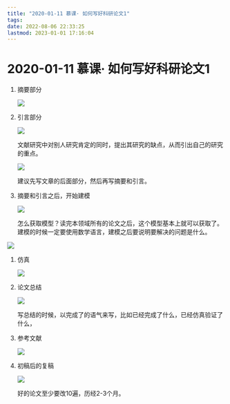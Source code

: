 ```yaml
---
title: "2020-01-11 慕课· 如何写好科研论文1"
tags: 
date: 2022-08-06 22:33:25
lastmod: 2023-01-01 17:16:04
---
```


# 2020-01-11 慕课· 如何写好科研论文1

1. 摘要部分

    ![](https://upload-images.jianshu.io/upload_images/11326454-bb037941e2937b88.png?imageMogr2/auto-orient/strip|imageView2/2/w/1097/format/webp)

2. 引言部分

    ![](https://upload-images.jianshu.io/upload_images/11326454-379b83dd2b21aabb.png?imageMogr2/auto-orient/strip|imageView2/2/w/987/format/webp)

    文献研究中对别人研究肯定的同时，提出其研究的缺点，从而引出自己的研究的重点。

    ![](https://upload-images.jianshu.io/upload_images/11326454-174762e8b1948a54.png?imageMogr2/auto-orient/strip|imageView2/2/w/936/format/webp)

    建议先写文章的后面部分，然后再写摘要和引言。
3. 摘要和引言之后，开始建模

    ![](https://upload-images.jianshu.io/upload_images/11326454-eae34812f06cd741.png?imageMogr2/auto-orient/strip|imageView2/2/w/653/format/webp)

    怎么获取模型？读完本领域所有的论文之后，这个模型基本上就可以获取了。建模的时候一定要使用数学语言，建模之后要说明要解决的问题是什么。

![](https://upload-images.jianshu.io/upload_images/11326454-84ae66701446dce0.png?imageMogr2/auto-orient/strip|imageView2/2/w/675/format/webp)

1. 仿真

    ![](https://upload-images.jianshu.io/upload_images/11326454-716fc576232fd60f.png?imageMogr2/auto-orient/strip|imageView2/2/w/650/format/webp)

2. 论文总结

    ![](https://upload-images.jianshu.io/upload_images/11326454-670738d69bd64c47.png?imageMogr2/auto-orient/strip|imageView2/2/w/469/format/webp)

    写总结的时候，以完成了的语气来写，比如已经完成了什么，已经仿真验证了什么，
    
3. 参考文献

    ![](https://upload-images.jianshu.io/upload_images/11326454-7680c59fb977dcab.png?imageMogr2/auto-orient/strip|imageView2/2/w/1073/format/webp)

4. 初稿后的复稿

    ![](https://upload-images.jianshu.io/upload_images/11326454-cfe489f7291a751d.png?imageMogr2/auto-orient/strip|imageView2/2/w/1011/format/webp)

    好的论文至少要改10遍，历经2-3个月。